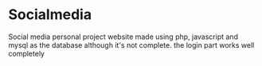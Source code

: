 # Socialmedia
Social media personal project website made using php, javascript and mysql as the database although it's not complete.
the login part works well completely
